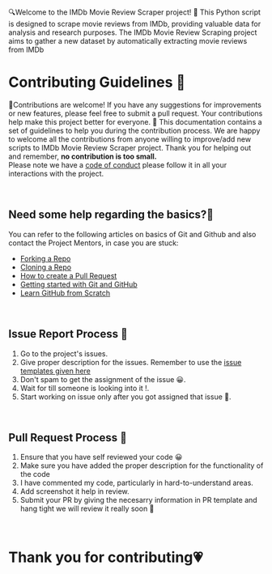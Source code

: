 🔍Welcome to the IMDb Movie Review Scraper project! 🌟 This Python script is designed to scrape movie reviews from IMDb, providing valuable data for analysis and research purposes. The IMDb Movie Review Scraping project aims to gather a new dataset by automatically extracting movie reviews from IMDb

# **Contributing Guidelines** 📄

🎉Contributions are welcome! If you have any suggestions for improvements or new features, please feel free to submit a pull request. Your contributions help make this project better for everyone. 🚀
This documentation contains a set of guidelines to help you during the contribution process.
We are happy to welcome all the contributions from anyone willing to improve/add new scripts to IMDb Movie Review Scraper project.
Thank you for helping out and remember, **no contribution is too small.**
<br>
Please note we have a [code of conduct](CODE_OF_CONDUCT.md)  please follow it in all your interactions with the project.



<br>

## **Need some help regarding the basics?🤔**


You can refer to the following articles on basics of Git and Github and also contact the Project Mentors,
in case you are stuck:

- [Forking a Repo](https://help.github.com/en/github/getting-started-with-github/fork-a-repo)
- [Cloning a Repo](https://help.github.com/en/desktop/contributing-to-projects/creating-an-issue-or-pull-request)
- [How to create a Pull Request](https://opensource.com/article/19/7/create-pull-request-github)
- [Getting started with Git and GitHub](https://towardsdatascience.com/getting-started-with-git-and-github-6fcd0f2d4ac6)
- [Learn GitHub from Scratch](https://docs.github.com/en/get-started/start-your-journey/git-and-github-learning-resources)

<br>

## **Issue Report Process 📌**

1. Go to the project's issues.
2. Give proper description for the issues.
     Remember to use the [issue templates given here](https://github.com/Recode-Hive/Scrape-ML/tree/main/.github/ISSUE_TEMPLATE)
3. Don't spam to get the assignment of the issue 😀.
4. Wait for till someone is looking into it !.
5. Start working on issue only after you got assigned that issue 🚀.

<br>

## **Pull Request Process 🚀**

1. Ensure that you have self reviewed your code 😀
2. Make sure you have added the proper description for the functionality of the code
3. I have commented my code, particularly in hard-to-understand areas.
4. Add screenshot it help in review.
5. Submit your PR by giving the necesarry information in PR template and hang tight we will review it really soon 🚀

<br>

# **Thank you for contributing💗** 
